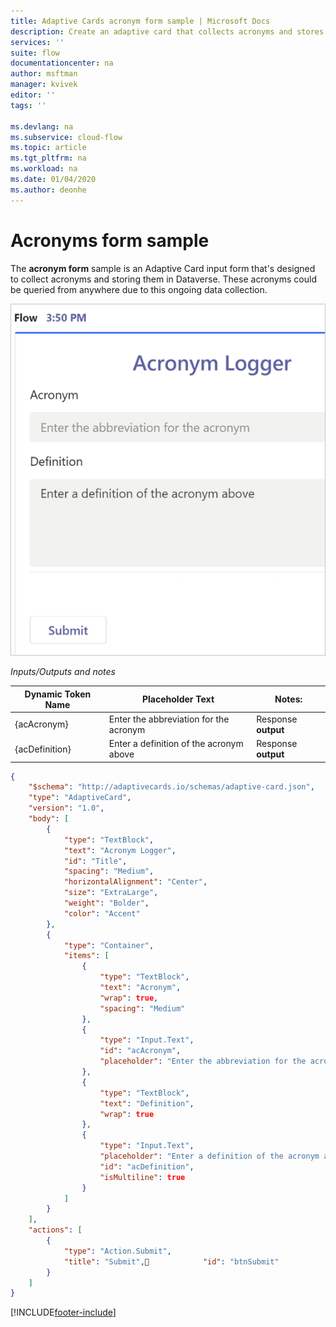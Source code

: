 ```yaml
---
title: Adaptive Cards acronym form sample | Microsoft Docs
description: Create an adaptive card that collects acronyms and stores them in Dataverse.
services: ''
suite: flow
documentationcenter: na
author: msftman
manager: kvivek
editor: ''
tags: ''

ms.devlang: na
ms.subservice: cloud-flow
ms.topic: article
ms.tgt_pltfrm: na
ms.workload: na
ms.date: 01/04/2020
ms.author: deonhe
---
```


# Acronyms form sample

The **acronym form** sample is an Adaptive Card input form that's designed to collect acronyms and storing them in Dataverse. These acronyms could be queried from anywhere due to this ongoing data collection.

![Acronym logger.](media/adaptive-cards/acronym-logger.png)

*Inputs/Outputs and notes*

| Dynamic Token Name | Placeholder Text                        | Notes:              |
|--------------------|-----------------------------------------|---------------------|
| {acAcronym}        | Enter the abbreviation for the acronym  | Response **output** |
| {acDefinition}     | Enter a definition of the acronym above | Response **output** |

``` json
{
    "$schema": "http://adaptivecards.io/schemas/adaptive-card.json",
    "type": "AdaptiveCard",
    "version": "1.0",
    "body": [
        {
            "type": "TextBlock",
            "text": "Acronym Logger",
            "id": "Title",
            "spacing": "Medium",
            "horizontalAlignment": "Center",
            "size": "ExtraLarge",
            "weight": "Bolder",
            "color": "Accent"
        },
        {
            "type": "Container",
            "items": [
                {
                    "type": "TextBlock",
                    "text": "Acronym",
                    "wrap": true,
                    "spacing": "Medium"
                },
                {
                    "type": "Input.Text",
                    "id": "acAcronym",
                    "placeholder": "Enter the abbreviation for the acronym"
                },
                {
                    "type": "TextBlock",
                    "text": "Definition",
                    "wrap": true
                },
                {
                    "type": "Input.Text",
                    "placeholder": "Enter a definition of the acronym above",
                    "id": "acDefinition",
                    "isMultiline": true
                }
            ]
        }
    ],
    "actions": [
        {
            "type": "Action.Submit",
            "title": "Submit",            "id": "btnSubmit"
        }
    ]
}

```

[!INCLUDE[footer-include](includes/footer-banner.md)]